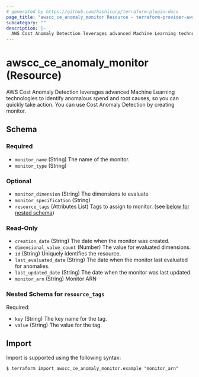```yaml
---
# generated by https://github.com/hashicorp/terraform-plugin-docs
page_title: "awscc_ce_anomaly_monitor Resource - terraform-provider-awscc"
subcategory: ""
description: |-
  AWS Cost Anomaly Detection leverages advanced Machine Learning technologies to identify anomalous spend and root causes, so you can quickly take action. You can use Cost Anomaly Detection by creating monitor.
---
```


# awscc_ce_anomaly_monitor (Resource)

AWS Cost Anomaly Detection leverages advanced Machine Learning technologies to identify anomalous spend and root causes, so you can quickly take action. You can use Cost Anomaly Detection by creating monitor.



<!-- schema generated by tfplugindocs -->
## Schema

### Required

- `monitor_name` (String) The name of the monitor.
- `monitor_type` (String)

### Optional

- `monitor_dimension` (String) The dimensions to evaluate
- `monitor_specification` (String)
- `resource_tags` (Attributes List) Tags to assign to monitor. (see [below for nested schema](#nestedatt--resource_tags))

### Read-Only

- `creation_date` (String) The date when the monitor was created.
- `dimensional_value_count` (Number) The value for evaluated dimensions.
- `id` (String) Uniquely identifies the resource.
- `last_evaluated_date` (String) The date when the monitor last evaluated for anomalies.
- `last_updated_date` (String) The date when the monitor was last updated.
- `monitor_arn` (String) Monitor ARN

<a id="nestedatt--resource_tags"></a>
### Nested Schema for `resource_tags`

Required:

- `key` (String) The key name for the tag.
- `value` (String) The value for the tag.

## Import

Import is supported using the following syntax:

```shell
$ terraform import awscc_ce_anomaly_monitor.example "monitor_arn"
```
